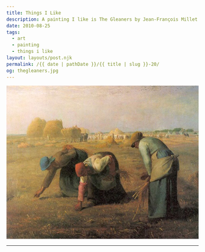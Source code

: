 ```yaml
---
title: Things I Like
description: A painting I like is The Gleaners by Jean-François Millet.
date: 2010-08-25
tags: 
  - art
  - painting
  - things i like
layout: layouts/post.njk
permalink: /{{ date | pathDate }}/{{ title | slug }}-20/
og: thegleaners.jpg
---
```


![The Gleaners painting by Jean-François Millet](/img/thegleaners.jpg)

---
